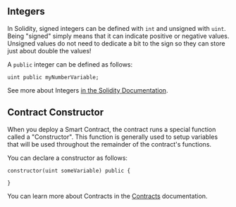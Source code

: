 ## Integers

In Solidity, signed integers can be defined with `int` and unsigned with `uint`. Being "signed" simply means that it can indicate positive or negative values. Unsigned values do not need to dedicate a bit to the sign so they can store just about double the values! 

A `public` integer can be defined as follows:

```
uint public myNumberVariable;
```

See more about Integers [in the Solidity Documentation](https://solidity.readthedocs.io/en/latest/types.html#integers).


## Contract Constructor

When you deploy a Smart Contract, the contract runs a special function called a "Constructor". This function is generally used to setup variables that will be used throughout the remainder of the contract's functions. 

You can declare a constructor as follows:

```
constructor(uint someVariable) public {

}
```

You can learn more about Contracts in the [Contracts](https://solidity.readthedocs.io/en/latest/contracts.html) documentation.